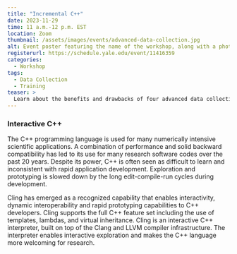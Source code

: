 ```yaml
---
title: "Incremental C++"
date: 2023-11-29
time: 11 a.m.-12 p.m. EST
location: Zoom
thumbnail: /assets/images/events/advanced-data-collection.jpg
alt: Event poster featuring the name of the workshop, along with a photograph of a section of a computer keyboard and a finger pressing a key labeled "API."
registerurl: https://schedule.yale.edu/event/11416359
categories:
  - Workshop
tags:
  - Data Collection
  - Training
teaser: >
  Learn about the benefits and drawbacks of four advanced data collection methods -- manual data collection, web scraping, data requests, and application programming interfaces (APIs) -- at this virtual workshop, co-hosted by Kaitlin Throgmorton (Cushing/Whitney Medical Library) and Gavi Levy Haskell (DHLab).
---
```


### Interactive C++

The C++ programming language is used for many numerically intensive scientific applications. A combination of performance and solid backward compatibility has led to its use for many research software codes over the past 20 years. Despite its power, C++ is often seen as difficult to learn and inconsistent with rapid application development. Exploration and prototyping is slowed down by the long edit-compile-run cycles during development.

Cling has emerged as a recognized capability that enables interactivity, dynamic interoperability and rapid prototyping capabilities to C++ developers. Cling supports the full C++ feature set including the use of templates, lambdas, and virtual inheritance. Cling is an interactive C++ interpreter, built on top of the Clang and LLVM compiler infrastructure. The interpreter enables interactive exploration and makes the C++ language more welcoming for research.